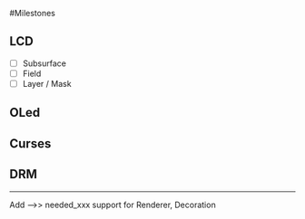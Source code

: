 #Milestones

## LCD

- [ ] Subsurface
- [ ] Field
- [ ] Layer / Mask

## OLed

## Curses

## DRM

---

Add -->> needed_xxx support for Renderer, Decoration

